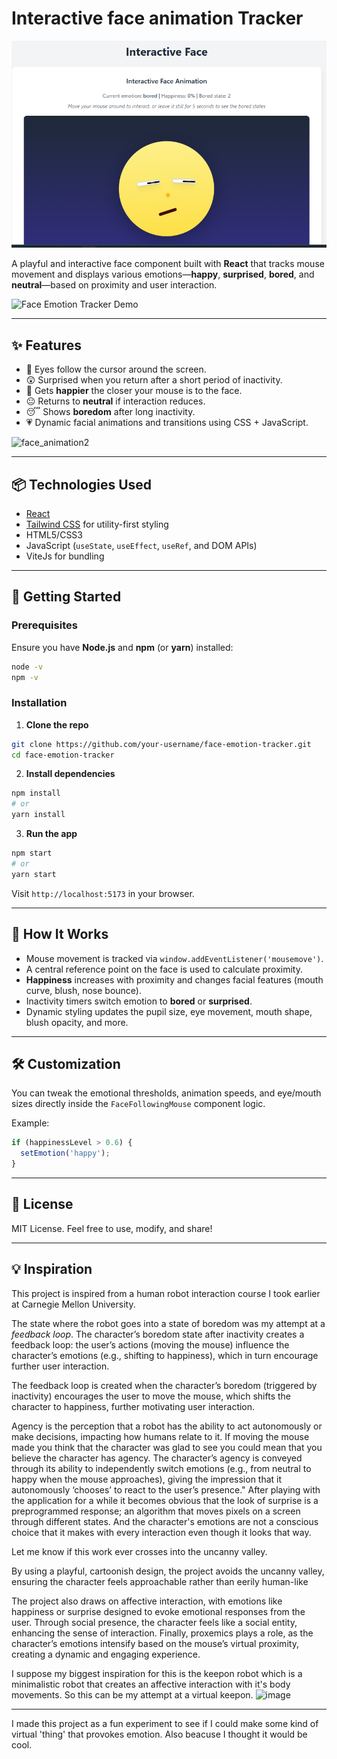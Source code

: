 # Interactive face animation Tracker

![Application screenshot on stackblitz](screenshot_face_anim.png)



A playful and interactive face component built with **React** that tracks mouse movement and displays various emotions—**happy**, **surprised**, **bored**, and **neutral**—based on proximity and user interaction.

![Face Emotion Tracker Demo](demo.gif) <!-- You can replace or remove this line if no demo gif -->

---

## ✨ Features

* 👀 Eyes follow the cursor around the screen.
* 😲 Surprised when you return after a short period of inactivity.
* 🙂 Gets **happier** the closer your mouse is to the face.
* 😐 Returns to **neutral** if interaction reduces.
* 😴 Shows **boredom** after long inactivity.
* 💗 Dynamic facial animations and transitions using CSS + JavaScript.

![face_animation2](https://github.com/user-attachments/assets/e7b31e82-cd10-418e-9366-5435549653b5)

---

## 📦 Technologies Used

* [React](https://reactjs.org/)
* [Tailwind CSS](https://tailwindcss.com/) for utility-first styling
* HTML5/CSS3
* JavaScript (`useState`, `useEffect`, `useRef`, and DOM APIs)
* ViteJs for bundling
---

## 🚀 Getting Started

### Prerequisites

Ensure you have **Node.js** and **npm** (or **yarn**) installed:

```bash
node -v
npm -v
```

### Installation

1. **Clone the repo**

```bash
git clone https://github.com/your-username/face-emotion-tracker.git
cd face-emotion-tracker
```

2. **Install dependencies**

```bash
npm install
# or
yarn install
```

3. **Run the app**

```bash
npm start
# or
yarn start
```

Visit `http://localhost:5173` in your browser.

---

## 🧠 How It Works

* Mouse movement is tracked via `window.addEventListener('mousemove')`.
* A central reference point on the face is used to calculate proximity.
* **Happiness** increases with proximity and changes facial features (mouth curve, blush, nose bounce).
* Inactivity timers switch emotion to **bored** or **surprised**.
* Dynamic styling updates the pupil size, eye movement, mouth shape, blush opacity, and more.

---


## 🛠 Customization

You can tweak the emotional thresholds, animation speeds, and eye/mouth sizes directly inside the `FaceFollowingMouse` component logic.

Example:

```js
if (happinessLevel > 0.6) {
  setEmotion('happy');
}
```

---



## 📄 License

MIT License. Feel free to use, modify, and share!

---

## 💡 Inspiration

This project is inspired from a human robot interaction course I took earlier at Carnegie Mellon University.

The state where the robot goes into a state of boredom was my attempt at a _feedback loop_. The character’s boredom state after inactivity creates a feedback loop: the user’s actions (moving the mouse) influence the character’s emotions (e.g., shifting to happiness), which in turn encourage further user interaction. 


The feedback loop is created when the character’s boredom (triggered by inactivity) encourages the user to move the mouse, which shifts the character to happiness, further motivating user interaction.



Agency is the perception that a robot has the ability to act autonomously or make decisions, impacting how humans relate to it. If moving the mouse made you think that the character was glad to see you could mean that you believe the character has agency. The character’s agency is conveyed through its ability to independently switch emotions (e.g., from neutral to happy when the mouse approaches), giving the impression that it autonomously ‘chooses’ to react to the user’s presence." After playing with the application for a while it becomes obvious that the look of surprise is a preprogrammed response; an algorithm that moves pixels on a screen through different states.
And the character's emotions are not a conscious choice that it makes with every interaction even though it looks that way.



Let me know if this work ever crosses into the uncanny valley. 

By using a playful, cartoonish design, the project avoids the uncanny valley, ensuring the character feels approachable rather than eerily human-like

The project also draws on affective interaction, with emotions like happiness or surprise designed to evoke emotional responses from the user. Through social presence, the character feels like a social entity, enhancing the sense of interaction. Finally, proxemics plays a role, as the character’s emotions intensify based on the mouse’s virtual proximity, creating a dynamic and engaging experience.


I suppose my biggest inspiration for this is the keepon robot which is a minimalistic robot that creates an affective interaction with it's body movements. So this can be my attempt at a virtual keepon.
![image](https://github.com/user-attachments/assets/d06c6aaf-ad28-448d-9438-6ff42bc679a2)




---
I made this project as a fun experiment to see if I could make some kind of virtual 'thing' that provokes emotion. Also beacuse I thought it would be cool.



